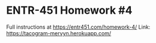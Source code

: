 # ENTR-451 Homework #4

Full instructions at https://entr451.com/homework-4/
Link:
https://tacogram-mervyn.herokuapp.com/